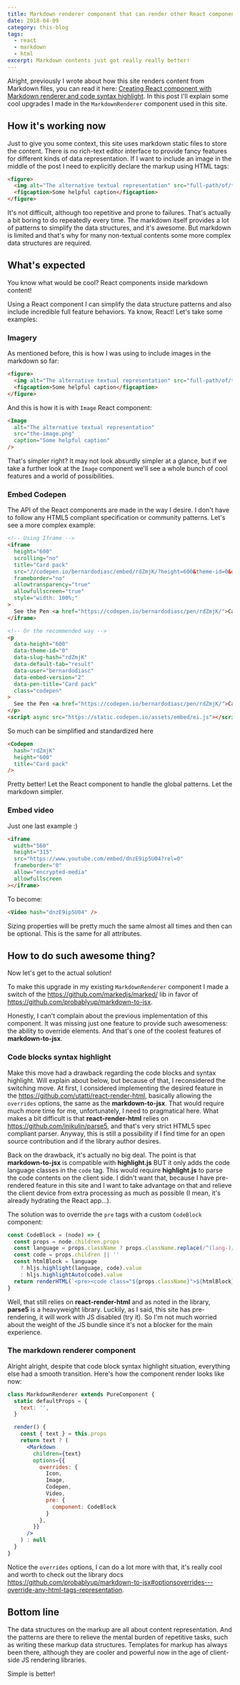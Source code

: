 ```yaml
---
title: Markdown renderer component that can render other React components
date: 2018-04-09
category: this-blog
tags:
  - react
  - markdown
  - html
excerpt: Markdown contents just got really really better!
---
```


Alright, previously I wrote about how this site renders content from Markdown files, you can read it here: [Creating React component with Markdown renderer and code syntax highlight](https://bernardodiasdacruz.com/2018/03/17/creating-react-component-with-markdown-renderer-and-code-syntax-highlight). In this post I'll explain some cool upgrades I made in the `MarkdownRenderer` component used in this site.

## How it's working now

Just to give you some context, this site uses markdown static files to store the content. There is no rich-text editor interface to provide fancy features for different kinds of data representation. If I want to include an image in the middle of the post I need to explicitly declare the markup using HTML tags:

```html
<figure>
  <img alt="The alternative textual representation" src="full-path/of/the-image.png" />
  <figcaption>Some helpful caption</figcaption>
</figure>
```

It's not difficult, although too repetitive and prone to failures. That's actually a bit boring to do repeatedly every time. The markdown itself provides a lot of patterns to simplify the data structures, and it's awesome. But markdown is limited and that's why for many non-textual contents some more complex data structures are required.

## What's expected

You know what would be cool? React components inside markdown content!

Using a React component I can simplify the data structure patterns and also include incredible full feature behaviors. Ya know, React! Let's take some examples:

### Imagery

As mentioned before, this is how I was using to include images in the markdown so far:

```html
<figure>
  <img alt="The alternative textual representation" src="full-path/of/the-image.png" />
  <figcaption>Some helpful caption</figcaption>
</figure>
```

And this is how it is with `Image` React component:

```html
<Image
  alt="The alternative textual representation"
  src="the-image.png"
  caption="Some helpful caption"
/>
```

That's simpler right? It may not look absurdly simpler at a glance, but if we take a further look at the `Image` component we'll see a whole bunch of cool features and a world of possibilities.

### Embed Codepen

The API of the React components are made in the way I desire. I don't have to follow any HTML5 compliant specification or community patterns. Let's see a more complex example:

```html
<!-- Using Iframe -->
<iframe
  height="600"
  scrolling="no"
  title="Card pack"
  src="//codepen.io/bernardodiasc/embed/rdZmjK/?height=600&theme-id=0&default-tab=result&embed-version=2"
  frameborder="no"
  allowtransparency="true"
  allowfullscreen="true"
  style="width: 100%;"
>
  See the Pen <a href="https://codepen.io/bernardodiasc/pen/rdZmjK/">Card pack</a> by Bernardo Dias (<a href="https://codepen.io/bernardodiasc">@bernardodiasc</a>) on <a href="https://codepen.io">CodePen</a>.
</iframe>

<!-- Or the recommended way -->
<p
  data-height="600"
  data-theme-id="0"
  data-slug-hash="rdZmjK"
  data-default-tab="result"
  data-user="bernardodiasc"
  data-embed-version="2"
  data-pen-title="Card pack"
  class="codepen"
>
  See the Pen <a href="https://codepen.io/bernardodiasc/pen/rdZmjK/">Card pack</a> by Bernardo Dias (<a href="https://codepen.io/bernardodiasc">@bernardodiasc</a>) on <a href="https://codepen.io">CodePen</a>.
</p>
<script async src="https://static.codepen.io/assets/embed/ei.js"></script>
```

So much can be simplified and standardized here

```html
<Codepen
  hash="rdZmjK"
  height="600"
  title="Card pack"
/>
```

Pretty better! Let the React component to handle the global patterns. Let the markdown simpler.

### Embed video

Just one last example :)

```html
<iframe
  width="560"
  height="315"
  src="https://www.youtube.com/embed/dnzE9ip5U04?rel=0"
  frameborder="0"
  allow="encrypted-media"
  allowfullscreen
></iframe>
```

To become:

```html
<Video hash="dnzE9ip5U04" />
```

Sizing properties will be pretty much the same almost all times and then can be optional. This is the same for all attributes.

## How to do such awesome thing?

Now let's get to the actual solution!

To make this upgrade in my existing `MarkdownRenderer` component I made a switch of the https://github.com/markedjs/marked/ lib in favor of https://github.com/probablyup/markdown-to-jsx.

Honestly, I can't complain about the previous implementation of this component. It was missing just one feature to provide such awesomeness: the ability to override elements. And that's one of the coolest features of **markdown-to-jsx**.

### Code blocks syntax highlight

Make this move had a drawback regarding the code blocks and syntax highlight. Will explain about below, but because of that, I reconsidered the switching move. At first, I considered implementing the desired feature in the https://github.com/utatti/react-render-html, basically allowing the `overrides` options, the same as the **markdown-to-jsx**. That would require much more time for me, unfortunately, I need to pragmatical here. What makes a bit difficult is that **react-render-html** relies on https://github.com/inikulin/parse5, and that's very strict HTML5 spec compliant parser. Anyway, this is still a possibility if I find time for an open source contribution and if the library author desires.

Back on the drawback, it's actually no big deal. The point is that **markdown-to-jsx** is compatible with **highlight.js** BUT it only adds the code language classes in the `code` tag. This would require **highlight.js** to parse the code contents on the client side. I didn't want that, because I have pre-rendered feature in this site and I want to take advantage on that and relieve the client device from extra processing as much as possible (I mean, it's already hydrating the React app...).

The solution was to override the `pre` tags with a custom `CodeBlock` component:

```js
const CodeBlock = (node) => {
  const props = node.children.props
  const language = props.className ? props.className.replace(/^(lang-)/, '') : ''
  const code = props.children || ''
  const htmlBlock = language
    ? hljs.highlight(language, code).value
    : hljs.highlightAuto(code).value
  return renderHTML(`<pre><code class="${props.className}">${htmlBlock}</code></pre>`)
}
```

Well, that still relies on **react-render-html** and as noted in the library, **parse5** is a heavyweight library. Luckily, as I said, this site has pre-rendering, it will work with JS disabled (try it). So I'm not much worried about the weight of the JS bundle since it's not a blocker for the main experience.

### The markdown renderer component

Alright alright, despite that code block syntax highlight situation, everything else had a smooth transition. Here's how the component render looks like now:

```jsx
class MarkdownRenderer extends PureComponent {
  static defaultProps = {
    text: '',
  }

  render() {
    const { text } = this.props
    return text ? (
      <Markdown
        children={text}
        options={{
          overrides: {
            Icon,
            Image,
            Codepen,
            Video,
            pre: {
              component: CodeBlock
            }
          },
        }}
      />
    ) : null
  }
}
```

Notice the `overrides` options, I can do a lot more with that, it's really cool and worth to check out the library docs https://github.com/probablyup/markdown-to-jsx#optionsoverrides---override-any-html-tags-representation.

## Bottom line

The data structures on the markup are all about content representation. And the patterns are there to relieve the mental burden of repetitive tasks, such as writing these markup data structures. Templates for markup has always been there, although they are cooler and powerful now in the age of client-side JS rendering libraries.

Simple is better!
